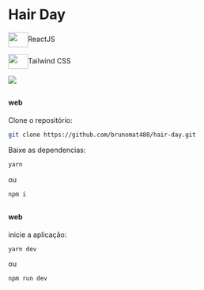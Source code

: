 # Hair Day

<div> 
  <p><img align="center" height="30" width="40" src="https://cdn.jsdelivr.net/gh/devicons/devicon/icons/react/react-original.svg" />ReactJS</p>
  <p><img align="center" height="30" width="40" src="https://cdn.jsdelivr.net/gh/devicons/devicon@latest/icons/tailwindcss/tailwindcss-original.svg" />Tailwind CSS</p>    
</div>

<img src="https://github.com/user-attachments/assets/f94ee9be-048d-43f8-952d-8d68845b5428" />

##

#### web

Clone o repositório:
```bash
git clone https://github.com/brunomat480/hair-day.git
```

Baixe as dependencias:
```bash
yarn
```
ou
```bash
npm i
```
##

#### web
inicie a aplicação:
```bash
yarn dev
```
ou 
```bash
npm run dev
```

